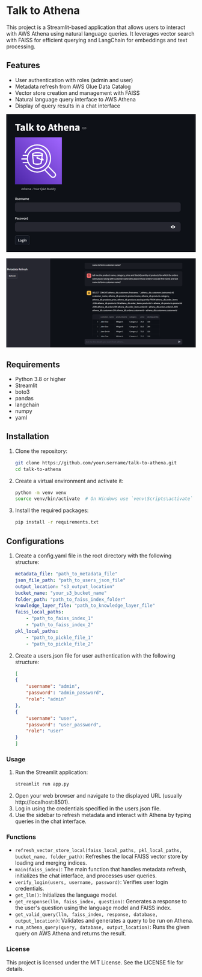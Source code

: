 # Talk to Athena

This project is a Streamlit-based application that allows users to interact with AWS Athena using natural language queries. It leverages vector search with FAISS for efficient querying and LangChain for embeddings and text processing.

## Features

- User authentication with roles (admin and user)
- Metadata refresh from AWS Glue Data Catalog
- Vector store creation and management with FAISS
- Natural language query interface to AWS Athena
- Display of query results in a chat interface

![Login Page](./images/webgage1.png)

![Query Execution](./images/webpage2.png)

## Requirements

- Python 3.8 or higher
- Streamlit
- boto3
- pandas
- langchain
- numpy
- yaml

## Installation

1. Clone the repository:

   ```bash
   git clone https://github.com/yourusername/talk-to-athena.git
   cd talk-to-athena

2. Create a virtual environment and activate it:
    ```bash
    python -m venv venv
    source venv/bin/activate  # On Windows use `venv\Scripts\activate`

3. Install the required packages:
    ```bash
    pip install -r requirements.txt

## Configurations
1. Create a config.yaml file in the root directory with the following structure:
    ```yaml
    metadata_file: "path_to_metadata_file"
    json_file_path: "path_to_users_json_file"
    output_location: "s3_output_location"
    bucket_name: "your_s3_bucket_name"
    folder_path: "path_to_faiss_index_folder"
    knowledge_layer_file: "path_to_knowledge_layer_file"
    faiss_local_paths:
        - "path_to_faiss_index_1"
        - "path_to_faiss_index_2"
    pkl_local_paths:
        - "path_to_pickle_file_1"
        - "path_to_pickle_file_2"

2. Create a users.json file for user authentication with the following structure:
    ```json
    [
    {
        "username": "admin",
        "password": "admin_password",
        "role": "admin"
    },
    {
        "username": "user",
        "password": "user_password",
        "role": "user"
    }
    ]

### Usage
1. Run the Streamlit application:
    ```bash
    streamlit run app.py
2. Open your web browser and navigate to the displayed URL (usually http://localhost:8501).
3. Log in using the credentials specified in the users.json file.
4. Use the sidebar to refresh metadata and interact with Athena by typing queries in the chat interface.

### Functions
- `refresh_vector_store_local(faiss_local_paths, pkl_local_paths, bucket_name, folder_path)`: Refreshes the local FAISS vector store by loading and merging indices.
- `main(faiss_index)`: The main function that handles metadata refresh, initializes the chat interface, and processes user queries.
- `verify_login(users, username, password)`: Verifies user login credentials.
- `get_llm()`: Initializes the language model.
- `get_response(llm, faiss_index, question)`: Generates a response to the user's question using the language model and FAISS index.
- `get_valid_query(llm, faiss_index, response, database, output_location)`: Validates and generates a query to be run on Athena.
- `run_athena_query(query, database, output_location)`: Runs the given query on AWS Athena and returns the result.

### License
This project is licensed under the MIT License. See the LICENSE file for details.
